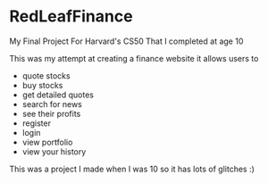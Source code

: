 # RedLeafFinance

My Final Project For Harvard's CS50 That I completed at age 10

This was my attempt at creating a finance website it allows users to

- quote stocks
- buy stocks
- get detailed quotes
- search for news
- see their profits
- register
- login
- view portfolio
- view your history

This was a project I made when I was 10 so it has lots of glitches :)

